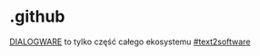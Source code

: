 # .github
[DIALOGWARE](https://www.dialogware.com/) to tylko część całego ekosystemu [#text2software](http://text.to.software)
